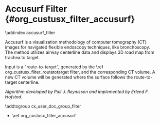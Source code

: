 Accusurf Filter {#org_custusx_filter_accusurf}
===================

\addindex accusurf_filter

Accusurf is a visualization methodology of computer tomography (CT) images for navigated flexible endoscopy techniques, like bronchoscopy.
The method utilizes airway centerline data and displays 3D road map from trachea to target.

Input is a "route-to-target", generated by the \ref org_custusx_filter_routetotarget filter, and the corresponding CT volume.
A new CT volume will be generated where the surface follows the route-to-target centerline.

*Algorithm developed by Pall J. Reynisson and implemented by Erlend F. Hofstad.*


\addtogroup cx_user_doc_group_filter

* \ref org_custusx_filter_accusurf
